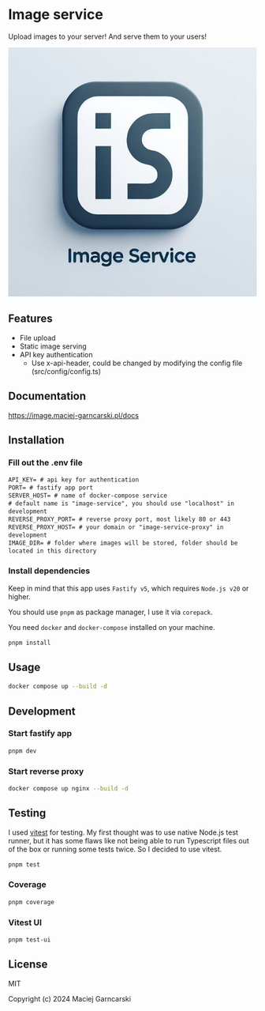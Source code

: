 # Image service

Upload images to your server! And serve them to your users!

<div align="center">
  <img alt="Image service logo" src="https://raw.githubusercontent.com/MaciejGarncarski/image-service/refs/heads/main/.github/assets/logo-crop.jpeg"/>
</div>

## Features

- File upload
- Static image serving
- API key authentication
  - Use x-api-header, could be changed by modifying the config file (src/config/config.ts)

## Documentation

https://image.maciej-garncarski.pl/docs

## Installation

### Fill out the .env file

```dotenv
API_KEY= # api key for authentication
PORT= # fastify app port
SERVER_HOST= # name of docker-compose service
# default name is "image-service", you should use "localhost" in development
REVERSE_PROXY_PORT= # reverse proxy port, most likely 80 or 443
REVERSE_PROXY_HOST= # your domain or "image-service-proxy" in development
IMAGE_DIR= # folder where images will be stored, folder should be located in this directory
```

### Install dependencies

Keep in mind that this app uses `Fastify v5`, which requires `Node.js v20` or higher.

You should use `pnpm` as package manager, I use it via `corepack`.

You need `docker` and `docker-compose` installed on your machine.

```bash
pnpm install
```

## Usage

```bash
docker compose up --build -d
```

## Development

### Start fastify app

```bash
pnpm dev
```

### Start reverse proxy

```bash
docker compose up nginx --build -d
```

## Testing

I used [vitest](https://vitest.dev/) for testing. My first thought was to use native Node.js test runner, but it has
some flaws like not being able to run Typescript files out of the box or running some tests twice. So I decided to
use vitest.

```bash
pnpm test
```

### Coverage

```bash
pnpm coverage
```

### Vitest UI

```bash
pnpm test-ui
```

## License

MIT

Copyright (c) 2024 Maciej Garncarski
